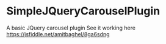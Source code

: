 # SimpleJQueryCarouselPlugin
A basic JQuery carousel plugin
See it working here
https://jsfiddle.net/amitbaghel/8ga6sdng
